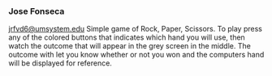 ### Jose Fonseca
jrfvd6@umsystem.edu
Simple game of Rock, Paper, Scissors. To play press any of the colored buttons that indicates which hand you will use, then watch the outcome that will appear in the grey screen in the middle. The outcome with let you know whether or not you won and the computers hand will be displayed for reference. 